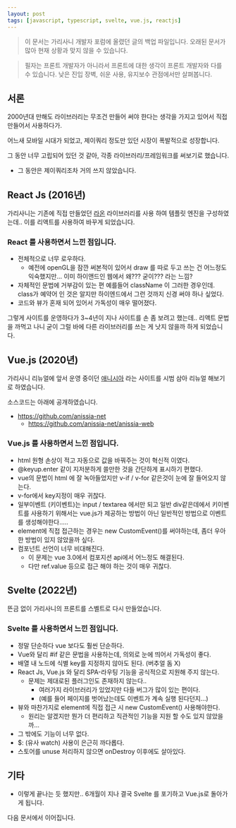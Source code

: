 ```yaml
---
layout: post
tags: [javascript, typescript, svelte, vue.js, reactjs]
---
```


> 이 문서는 가리사니 개발자 포럼에 올렸던 글의 백업 파일입니다.
오래된 문서가 많아 현재 상황과 맞지 않을 수 있습니다.

> 필자는 프론트 개발자가 아니라서 프론트에 대한 생각이 프론트 개발자와 다를 수 있습니다.
낮은 진입 장벽, 쉬운 사용, 유지보수 관점에서만 살펴봅니다.

## 서론

2000년대 만해도 라이브러리는 무조건 만들어 써야 한다는 생각을 가지고 있어서 직접 만들어서 사용하다가.

어느새 모바일 시대가 되었고, 제이쿼리 정도만 있던 시장이 폭발적으로 성장합니다.

그 동안 너무 고립되어 있던 것 같아, 각종 라이브러리/프레임워크를 써보기로 했습니다.
- 그 동안은 제이쿼리조차 거의 쓰지 않았습니다.

## React Js (2016년)
가리사니는 기존에 직접 만들었던 [라온](https://github.com/saro-lab/deprecated-javascript-lib/tree/main/raon) 라이브러리를 사용 하여 템플릿 엔진을 구성하였는데.. 이를 리액트를 사용하여 바꾸게 되었습니다.

### React 를 사용하면서 느낀 점입니다.
- 전체적으로 너무 로우하다.
    - 예전에 openGL을 잠깐 써본적이 있어서 draw 를 따로 두고 쓰는 건 어느정도 익숙했지만... 이미 하이앤드인 웹에서 왜??? 굳이??? 라는 느낌?
- 자체적인 문법에 거부감이 있는 편 예를들어 className 이 그러한 경우인데. class가 예약어 인 것은 알지만 하이엔드에서 그런 것까지 신경 써야 하나 싶었다.
- 코드와 뷰가 혼재 되어 있어서 가독성이 매우 떨어졌다.

그렇게 사이트를 운영하다가 3~4년이 지나 사이트를 손 좀 보려고 했는데.. 리액트 문법을 까먹고 나니 굳이 그럴 바에 다른 라이브러리를 쓰는 게 낫지 않을까 하게 되었습니다.

## Vue.js (2020년)
가리사니 리뉴얼에 앞서 운영 중이던 [애니시아](https://anissia.net) 라는 사이트를 시범 삼아 리뉴얼 해보기로 하였습니다.

소스코드는 아래에 공개하였습니다.
- https://github.com/anissia-net
    - https://github.com/anissia-net/anissia-web

### Vue.js 를 사용하면서 느낀 점입니다.
- html 원형 손상이 적고 자동으로 값을 바꿔주는 것이 혁신적 이였다.
- @keyup.enter 같이 지저분하게 쓸만한 것을 간단하게 표시하기 편했다.
- vue의 문법이 html 에 잘 녹아들었지만 v-if / v-for 같은것이 눈에 잘 들어오지 않는다.
- v-for에서 key지정이 매우 귀찮다.
- 일부이벤트 (키이벤트)는 input / textarea 에서만 되고 일반 div같은데에서 키이벤트를 사용하기 위해서는 vue.js가 제공하는 방법이 아닌 일반적인 방법으로 이벤트를 생성해야한다.....
- element에 직접 접근하는 경우는 new CustomEvent()를 써야하는데, 좀더 우아한 방법이 있지 않았을까 싶다.
- 컴포넌트 선언이 너무 비대해진다. 
    - 이 문제는 vue 3.0에서 컴포지션 api에서 어느정도 해결된다.
    - 다만 ref.value 등으로 접근 해야 하는 것이 매우 귀찮다.

## Svelte (2022년)
뜬금 없이 가리사니의 프론트를 스벨트로 다시 만들었습니다.

### Svelte  를 사용하면서 느낀 점입니다.
- 정말 단순하다 vue 보다도 훨씬 단순하다.
- Vue와 달리 #if 같은 문법을 사용하는데, 의외로 눈에 띄어서 가독성이 좋다.
- 배열 내 노드에 식별 key를 지정하지 않아도 된다. (버추얼 돔 X)
- React Js, Vue.js 와 달리 SPA-라우팅 기능을 공식적으로 지원해 주지 않는다.
    - 문제는 제대로된 플러그인도 존재하지 않는다..
        - 여러가지 라이브러리가 있었지만 다들 버그가 많이 있는 편이다.
        - (예를 들어 페이지를 벗어났는데도 이벤트가 계속 실행 된다던지...)
- 뷰와 마찬가지로 element에 직접 접근 시 new CustomEvent() 사용해야한다.
    - 원리는 알겠지만 뭔가 더 편리하고 직관적인 기능을 지원 할 수도 있지 않았을까...
- 그 밖에도 기능이 너무 없다.
- $: (유사 watch) 사용이 은근히 까다롭다.
- 스토어를 unuse 처리하지 않으면 onDestroy 이후에도 살아있다.


## 기타
- 이렇게 끝나는 듯 했지만.. 6개월이 지나 결국 Svelte 를 포기하고 Vue.js로 돌아가게 됩니다.

다음 문서에서 이어집니다.